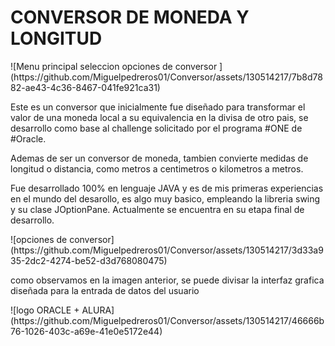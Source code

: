<h1>CONVERSOR DE MONEDA Y LONGITUD</h1>
![Menu principal seleccion opciones de conversor ](https://github.com/Miguelpedreros01/Conversor/assets/130514217/7b8d7882-ae43-4c36-8467-041fe921ca31)
<p>Este es un conversor que inicialmente fue diseñado para transformar el valor de una moneda local a su equivalencia en la divisa de otro pais, se desarrollo como base al challenge solicitado por el programa #ONE de #Oracle.</p>
<p>Ademas de ser un conversor de moneda, tambien convierte medidas de longitud o distancia, como metros a centimetros o kilometros a metros.</p>
<p>Fue desarrollado 100% en lenguaje JAVA y es de mis primeras experiencias en el mundo del desarollo, es algo muy basico, empleando la libreria swing y su clase JOptionPane. Actualmente se encuentra en su etapa final de desarrollo.</p>
![opciones de conversor](https://github.com/Miguelpedreros01/Conversor/assets/130514217/3d33a935-2dc2-4274-be52-d3d768080475)
<p>como observamos en la imagen anterior, se puede divisar la interfaz grafica diseñada para la entrada de datos del usuario</p>
![logo ORACLE + ALURA](https://github.com/Miguelpedreros01/Conversor/assets/130514217/46666b76-1026-403c-a69e-41e0e5172e44)

